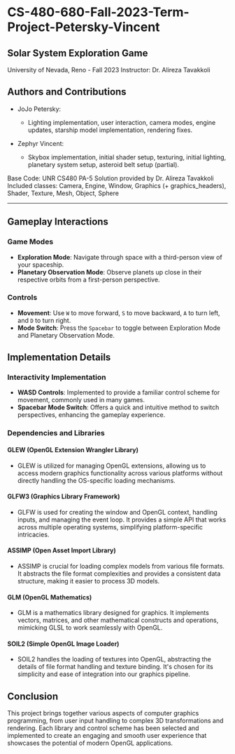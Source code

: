 # CS-480-680-Fall-2023-Term-Project-Petersky-Vincent

## Solar System Exploration Game

University of Nevada, Reno - Fall 2023
Instructor: Dr. Alireza Tavakkoli

## Authors and Contributions
- JoJo Petersky:
  - Lighting implementation, user interaction, camera modes, engine updates, starship model implementation, rendering fixes.

- Zephyr Vincent:
  - Skybox implementation, initial shader setup, texturing, initial lighting, planetary system setup, asteroid belt setup (partial).

Base Code: UNR CS480 PA-5 Solution provided by Dr. Alireza Tavakkoli
Included classes: Camera, Engine, Window, Graphics (+ graphics_headers), Shader, Texture, Mesh, Object, Sphere

---

## Gameplay Interactions

### Game Modes
- **Exploration Mode**: Navigate through space with a third-person view of your spaceship.
- **Planetary Observation Mode**: Observe planets up close in their respective orbits from a first-person perspective.

### Controls
- **Movement**: Use `W` to move forward, `S` to move backward, `A` to turn left, and `D` to turn right.
- **Mode Switch**: Press the `Spacebar` to toggle between Exploration Mode and Planetary Observation Mode.

## Implementation Details

### Interactivity Implementation
- **WASD Controls**: Implemented to provide a familiar control scheme for movement, commonly used in many games.
- **Spacebar Mode Switch**: Offers a quick and intuitive method to switch perspectives, enhancing the gameplay experience.

### Dependencies and Libraries

#### GLEW (OpenGL Extension Wrangler Library)
- GLEW is utilized for managing OpenGL extensions, allowing us to access modern graphics functionality across various platforms without directly handling the OS-specific loading mechanisms.

#### GLFW3 (Graphics Library Framework)
- GLFW is used for creating the window and OpenGL context, handling inputs, and managing the event loop. It provides a simple API that works across multiple operating systems, simplifying platform-specific intricacies.

#### ASSIMP (Open Asset Import Library)
- ASSIMP is crucial for loading complex models from various file formats. It abstracts the file format complexities and provides a consistent data structure, making it easier to process 3D models.

#### GLM (OpenGL Mathematics)
- GLM is a mathematics library designed for graphics. It implements vectors, matrices, and other mathematical constructs and operations, mimicking GLSL to work seamlessly with OpenGL.

#### SOIL2 (Simple OpenGL Image Loader)
- SOIL2 handles the loading of textures into OpenGL, abstracting the details of file format handling and texture binding. It's chosen for its simplicity and ease of integration into our graphics pipeline.

## Conclusion

This project brings together various aspects of computer graphics programming, from user input handling to complex 3D transformations and rendering. Each library and control scheme has been selected and implemented to create an engaging and smooth user experience that showcases the potential of modern OpenGL applications.
